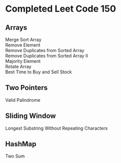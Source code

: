 # Completed Leet Code 150
## Arrays
Merge Sort Array  
Remove Element  
Remove Duplicates from Sorted Array  
Remove Duplicates from Sorted Array II  
Majority Element  
Rotate Array  
Best Time to Buy and Sell Stock
## Two Pointers
Valid Palindrome
## Sliding Window
Longest Substring Without Repeating Characters
## HashMap
Two Sum
